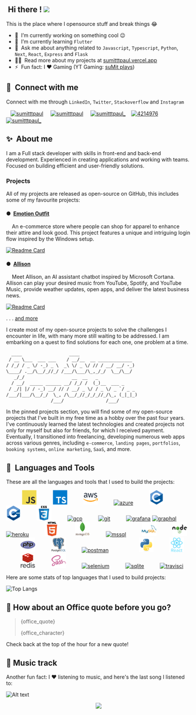 ## &nbsp;Hi there ! <a href="https://www.gautamkrishnar.com/"><img src="https://media.giphy.com/media/hvRJCLFzcasrR4ia7z/giphy.gif" width="5%"></a>
This is the place where I opensource stuff and break things :joy:

- 🔭 &nbsp;I’m currently working on something cool :wink:
- 🌱 &nbsp;I’m currently learning ```Flutter```
- 💬 &nbsp;Ask me about anything related to ```Javascript```, ```Typescript```, ```Python```, ```Next```, ```React```, ```Express``` and ```Flask```
- 👨‍💻 &nbsp;Read more about my projects at [sumitttpaul.vercel.app](https://sumitttpaul.vercel.app/)
- ⚡ &nbsp;Fun fact: I :heart: Gaming (YT Gaming: [suMit plays](https://www.youtube.com/@sumitplays3562))

## 🔗 &nbsp;**Connect with me**
Connect with me through ```LinkedIn```, ```Twitter```, ```Stackoverflow``` and ```Instagram```

&nbsp;&nbsp;&nbsp;<a href="https://linkedin.com/in/sumitttpaul" target="blank"><img align="center" src="https://raw.githubusercontent.com/rahuldkjain/github-profile-readme-generator/master/src/images/icons/Social/linked-in-alt.svg" alt="sumitttpaul" height="30" width="40" /></a>&nbsp;&nbsp;&nbsp;&nbsp;
<a href="mailto:sumitpaul.project@gmail.com" target="blank"><img align="center" src="https://upload.wikimedia.org/wikipedia/commons/7/7e/Gmail_icon_%282020%29.svg" alt="sumitttpaul" height="25" width="35" /></a>&nbsp;&nbsp;&nbsp;&nbsp;
<a href="https://twitter.com/sumitttpaul_" target="blank"><img align="center" src="https://raw.githubusercontent.com/rahuldkjain/github-profile-readme-generator/master/src/images/icons/Social/twitter.svg" alt="sumitttpaul_" height="30" width="40" /></a>&nbsp;&nbsp;&nbsp;
<a href="https://stackoverflow.com/users/13163098/sumeet-kumar-paul" target="blank"><img align="center" src="https://raw.githubusercontent.com/rahuldkjain/github-profile-readme-generator/master/src/images/icons/Social/stack-overflow.svg" alt="4214976" height="30" width="40" /></a>&nbsp;&nbsp;&nbsp;
<a href="https://instagram.com/sumitttpaul_" target="blank"><img align="center" src="https://raw.githubusercontent.com/rahuldkjain/github-profile-readme-generator/master/src/images/icons/Social/instagram.svg" alt="sumitttpaul_" height="30" width="40" /></a>&nbsp;&nbsp;&nbsp;

## ✨ &nbsp;About me
I am a Full stack developer with skills in front-end and back-end development. Experienced in creating applications and working with teams. Focused on building efficient and user-friendly solutions.

### Projects
All of my projects are released as open-source on GitHub, this includes some of my favourite projects:
#### ● &nbsp;[Emotion Outfit](https://emotionoutfit.vercel.app)
&nbsp;&nbsp;&nbsp;&nbsp;An e-commerce store where people can shop for apparel to enhance their attire and look good. This project features a unique and intriguing login flow inspired by the Windows setup.

[![Readme Card](https://github-readme-stats.vercel.app/api/pin/?username=sumittttpaul&repo=Emotion-Outfit&icon_color=F7C03C&border_radius=10&bg_color=151B23&show_owner=true&theme=algolia&hide_border=true)](https://github.com/sumittttpaul/Emotion-Outfit)
#### ● &nbsp;[Allison](https://www.youtube.com/watch?v=tWdmMSgJcY8)
&nbsp;&nbsp;&nbsp;&nbsp;Meet Allison, an AI assistant chatbot inspired by Microsoft Cortana. Allison can play your desired music from YouTube, Spotify, and YouTube Music, provide weather updates, open apps, and deliver the latest business news.

[![Readme Card](https://github-readme-stats.vercel.app/api/pin/?username=sumittttpaul&border_radius=10&icon_color=F7C03C&bg_color=151B23&repo=Allison&theme=algolia&show_owner=true&hide_border=true)](https://github.com/sumittttpaul/Allison)

.&nbsp;.&nbsp;.&nbsp;[and more](https://github.com/sumittttpaul?tab=repositories) 

I create most of my open-source projects to solve the challenges I encounter in life, with many more still waiting to be addressed. I am embarking on a quest to find solutions for each one, one problem at a time.
```
  ____                  ____                      
 / __ \___  ___ ___    / __/__  __ _____________  
/ /_/ / _ \/ -_) _ \  _\ \/ _ \/ // / __/ __/ -_) 
\____/ .__/\__/_//_/ /___/\___/\_,_/_/  \__/\__/  
   _/_/                  __  __   _               
  / __/  _____ ______ __/ /_/ /  (_)__  ___ _     
 / _/| |/ / -_) __/ // / __/ _ \/ / _ \/ _ `/ _ _ 
/___/|___/\__/_/  \_, /\__/_//_/_/_//_/\_, (_|_|_)
                 /___/                /___/       
```
In the pinned projects section, you will find some of my open-source projects that I've built in my free time as a hobby over the past four years. I've continuously learned the latest technologies and created projects not only for myself but also for friends, for which I received payment. Eventually, I transitioned into freelancing, developing numerous web apps across various genres, including ```e-commerce```, ```landing pages```, ```portfolios```, ```booking systems```, ```online marketing```, ```SaaS```, and more.

## 🚀 &nbsp;Languages and Tools
These are all the languages and tools that I used to build the projects:

&nbsp;&nbsp;&nbsp;&nbsp;&nbsp;&nbsp;&nbsp;&nbsp;&nbsp;&nbsp;
<a href="https://developer.mozilla.org/en-US/docs/Web/JavaScript" target="_blank"><img src="https://raw.githubusercontent.com/devicons/devicon/master/icons/javascript/javascript-original.svg" alt="javascript" width="40" height="40"/></a>
&nbsp;&nbsp;&nbsp;&nbsp;&nbsp;&nbsp;&nbsp;&nbsp;&nbsp;
<a href="https://www.typescriptlang.org/" target="_blank"><img src="https://raw.githubusercontent.com/devicons/devicon/master/icons/typescript/typescript-original.svg" alt="typescript" width="40" height="40"/></a>
&nbsp;&nbsp;&nbsp;&nbsp;&nbsp;&nbsp;&nbsp;&nbsp;&nbsp;
<a href="https://aws.amazon.com" target="_blank"><img src="https://raw.githubusercontent.com/devicons/devicon/master/icons/amazonwebservices/amazonwebservices-original-wordmark.svg" alt="aws" width="40" height="40"/></a>
&nbsp;&nbsp;&nbsp;&nbsp;&nbsp;&nbsp;&nbsp;&nbsp;&nbsp;
<a href="https://azure.microsoft.com/en-in/" target="_blank"><img src="https://www.vectorlogo.zone/logos/microsoft_azure/microsoft_azure-icon.svg" alt="azure" width="40" height="40"/></a> 
&nbsp;&nbsp;&nbsp;&nbsp;&nbsp;&nbsp;&nbsp;&nbsp;&nbsp;
<a href="https://www.cprogramming.com/" target="_blank"><img src="https://raw.githubusercontent.com/devicons/devicon/master/icons/c/c-original.svg" alt="c" width="40" height="40"/></a> 
&nbsp;&nbsp;&nbsp;&nbsp;&nbsp;&nbsp;&nbsp;&nbsp;&nbsp;
<a href="https://www.w3schools.com/cpp/" target="_blank"><img src="https://raw.githubusercontent.com/devicons/devicon/master/icons/cplusplus/cplusplus-original.svg" alt="cplusplus" width="40" height="40"/></a> 
&nbsp;&nbsp;&nbsp;&nbsp;&nbsp;&nbsp;&nbsp;&nbsp;&nbsp;
<a href="https://www.w3schools.com/css/" target="_blank"><img src="https://raw.githubusercontent.com/devicons/devicon/master/icons/css3/css3-original-wordmark.svg" alt="css3" width="40" height="40"/></a>
&nbsp;&nbsp;&nbsp;&nbsp;&nbsp;&nbsp;&nbsp;&nbsp;&nbsp;
<a href="https://cloud.google.com" target="_blank"><img src="https://www.vectorlogo.zone/logos/google_cloud/google_cloud-icon.svg" alt="gcp" width="40" height="40"/></a> 
&nbsp;&nbsp;&nbsp;&nbsp;&nbsp;&nbsp;&nbsp;&nbsp;&nbsp;
<a href="https://git-scm.com/" target="_blank"><img src="https://www.vectorlogo.zone/logos/git-scm/git-scm-icon.svg" alt="git" width="40" height="40"/></a> 
&nbsp;&nbsp;&nbsp;&nbsp;&nbsp;&nbsp;&nbsp;&nbsp;&nbsp;
<a href="https://grafana.com" target="_blank"><img src="https://www.vectorlogo.zone/logos/grafana/grafana-icon.svg" alt="grafana" width="40" height="40"/></a> 
<a href="https://graphql.org" target="_blank"><img src="https://www.vectorlogo.zone/logos/graphql/graphql-icon.svg" alt="graphql" width="40" height="40"/></a> 
&nbsp;&nbsp;&nbsp;&nbsp;&nbsp;&nbsp;&nbsp;&nbsp;&nbsp;
<a href="https://heroku.com" target="_blank"><img src="https://www.vectorlogo.zone/logos/heroku/heroku-icon.svg" alt="heroku" width="40" height="40"/></a>
&nbsp;&nbsp;&nbsp;&nbsp;&nbsp;&nbsp;&nbsp;&nbsp;&nbsp;
<a href="https://www.w3.org/html/" target="_blank"><img src="https://raw.githubusercontent.com/devicons/devicon/master/icons/html5/html5-original-wordmark.svg" alt="html5" width="40" height="40"/></a> 
&nbsp;&nbsp;&nbsp;&nbsp;&nbsp;&nbsp;&nbsp;&nbsp;&nbsp;
<a href="https://www.mongodb.com/" target="_blank"><img src="https://raw.githubusercontent.com/devicons/devicon/master/icons/mongodb/mongodb-original-wordmark.svg" alt="mongodb" width="40" height="40"/></a> 
&nbsp;&nbsp;&nbsp;&nbsp;&nbsp;&nbsp;&nbsp;&nbsp;&nbsp;
<a href="https://www.microsoft.com/en-us/sql-server" target="_blank"><img src="https://www.svgrepo.com/show/303229/microsoft-sql-server-logo.svg" alt="mssql" width="40" height="40"/></a> 
&nbsp;&nbsp;&nbsp;&nbsp;&nbsp;&nbsp;&nbsp;&nbsp;&nbsp;
<a href="https://www.mysql.com/" target="_blank"><img src="https://raw.githubusercontent.com/devicons/devicon/master/icons/mysql/mysql-original-wordmark.svg" alt="mysql" width="40" height="40"/></a> 
&nbsp;&nbsp;&nbsp;&nbsp;&nbsp;&nbsp;&nbsp;&nbsp;&nbsp;
<a href="https://nodejs.org" target="_blank"> <img src="https://raw.githubusercontent.com/devicons/devicon/master/icons/nodejs/nodejs-original-wordmark.svg" alt="nodejs" width="40" height="40"/></a> 
&nbsp;&nbsp;&nbsp;&nbsp;&nbsp;&nbsp;&nbsp;&nbsp;&nbsp;
<a href="https://www.php.net" target="_blank"><img src="https://raw.githubusercontent.com/devicons/devicon/master/icons/php/php-original.svg" alt="php" width="40" height="40"/></a> 
&nbsp;&nbsp;&nbsp;&nbsp;&nbsp;&nbsp;&nbsp;&nbsp;&nbsp;
<a href="https://www.postgresql.org" target="_blank"> <img src="https://raw.githubusercontent.com/devicons/devicon/master/icons/postgresql/postgresql-original-wordmark.svg" alt="postgresql" width="40" height="40"/></a> 
&nbsp;&nbsp;&nbsp;&nbsp;&nbsp;&nbsp;&nbsp;&nbsp;&nbsp;
<a href="https://postman.com" target="_blank"><img src="https://www.vectorlogo.zone/logos/getpostman/getpostman-icon.svg" alt="postman" width="40" height="40"/></a> &nbsp;&nbsp;&nbsp;&nbsp;&nbsp;&nbsp;&nbsp;&nbsp;&nbsp;
&nbsp;&nbsp;&nbsp;&nbsp;&nbsp;&nbsp;&nbsp;&nbsp;&nbsp;
<a href="https://www.python.org" target="_blank"><img src="https://raw.githubusercontent.com/devicons/devicon/master/icons/python/python-original.svg" alt="python" width="40" height="40"/></a> 
&nbsp;&nbsp;&nbsp;&nbsp;&nbsp;&nbsp;&nbsp;&nbsp;&nbsp;
<a href="https://reactjs.org/" target="_blank"><img src="https://raw.githubusercontent.com/devicons/devicon/master/icons/react/react-original-wordmark.svg" alt="react" width="40" height="40"/></a> 
&nbsp;&nbsp;&nbsp;&nbsp;&nbsp;&nbsp;&nbsp;&nbsp;&nbsp;
<a href="https://redis.io" target="_blank"><img src="https://raw.githubusercontent.com/devicons/devicon/master/icons/redis/redis-original-wordmark.svg" alt="redis" width="40" height="40"/></a> 
&nbsp;&nbsp;&nbsp;&nbsp;&nbsp;&nbsp;&nbsp;&nbsp;&nbsp;
<a href="https://sass-lang.com" target="_blank"> <img src="https://raw.githubusercontent.com/devicons/devicon/master/icons/sass/sass-original.svg" alt="sass" width="40" height="40"/></a> 
&nbsp;&nbsp;&nbsp;&nbsp;&nbsp;&nbsp;&nbsp;&nbsp;&nbsp;
<a href="https://www.selenium.dev" target="_blank"><img src="https://raw.githubusercontent.com/detain/svg-logos/780f25886640cef088af994181646db2f6b1a3f8/svg/selenium-logo.svg" alt="selenium" width="40" height="40"/></a> 
&nbsp;&nbsp;&nbsp;&nbsp;&nbsp;&nbsp;&nbsp;&nbsp;&nbsp;
<a href="https://www.sqlite.org/" target="_blank"><img src="https://www.vectorlogo.zone/logos/sqlite/sqlite-icon.svg" alt="sqlite" width="40" height="40"/></a> 
&nbsp;&nbsp;&nbsp;&nbsp;&nbsp;&nbsp;&nbsp;&nbsp;&nbsp;
<a href="https://travis-ci.org" target="_blank"><img src="https://www.vectorlogo.zone/logos/travis-ci/travis-ci-icon.svg" alt="travisci" width="40" height="40"/></a> 

Here are some stats of top languages that I used to build projects:

![Top Langs](https://github-readme-stats.vercel.app/api/top-langs/?username=sumittttpaul&hide_title=true&bg_color=151B23&theme=algolia&hide_border=true&layout=compact)

## 📣 How about an Office quote before you go?
> {office_quote}
>
> <p>{office_character}</p>

Check back at the top of the hour for a new quote!

## 🎸 Music track
Another fun fact: I ❤️ listening to music, and here's the last song I listened to:

![Alt text](https://spotify-recently-played-readme.vercel.app/api?user=m4n1ck2xueipry3no1zn2hw0z&count=1)

<p align="center">
  <img src="https://capsule-render.vercel.app/api?type=waving&color=gradient&height=65&section=footer"/>
</p>
